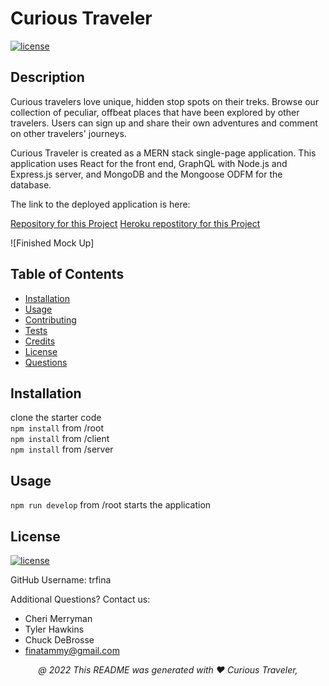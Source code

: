 # Curious Traveler

[![license](https://img.shields.io/badge/License-MIT-yellow.svg)](https://opensource.org/licenses/MIT)

## <a name="Description">Description</a>
Curious travelers love unique, hidden stop spots on their treks.  Browse our collection of peculiar, offbeat places that have been explored by other travelers.  Users can sign up and share their own adventures and comment on other travelers' journeys.

Curious Traveler is created as a MERN stack single-page application. This application uses React for the front end, GraphQL with Node.js and Express.js server, and MongoDB and the Mongoose ODFM for the database.

The link to the deployed application is here:

[Repository for this Project](https://github.com/trfina/curious-traveler-mern)
[Heroku repostitory for this Project](https://github.com/trfina/curious-traveler-mern)


![Finished Mock Up]

## Table of Contents
* [Installation](#installation)
* [Usage](#usage)
* [Contributing](#contributing)
* [Tests](#tests)
* [Credits](#credits)
* [License](#license)
* [Questions](#questions)

## Installation
clone the starter code<br>
``npm install`` from /root<br>
``npm install`` from /client<br>
``npm install`` from /server<br>

## Usage
``npm run develop`` from /root starts the application
    
## License

[![license](https://img.shields.io/badge/License-MIT-yellow.svg)](https://opensource.org/licenses/MIT/)

GitHub Username:
trfina

Additional Questions?  Contact us:
* Cheri Merryman
* Tyler Hawkins
* Chuck DeBrosse
* finatammy@gmail.com

<p align='center'><i>
   @ 2022 This README was generated with ❤️ Curious Traveler,</i></p>
